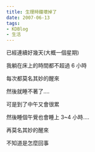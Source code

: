```yaml
---
title: 生理時鐘壞掉了
date: 2007-06-13
tags:
- KDBlog
- 生活
---
```

已經連續好幾天(大概一個星期)

我躺在床上的時間都不超過 6 小時

每次都莫名其妙的醒來

然後就睡不著了....

可是到了中午又會很累

然後睡個午覺也會睡上 3~4 小時....

再莫名其妙的醒來

不知道是怎麼回事

